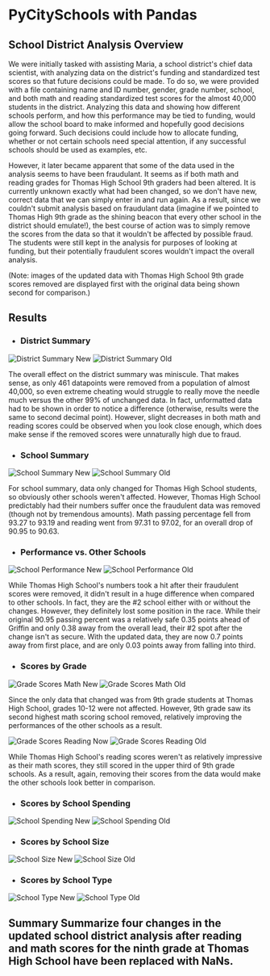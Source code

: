 # PyCitySchools with Pandas

## School District Analysis Overview

We were initially tasked with assisting Maria, a school district's chief data scientist, with analyzing data on the district's funding and standardized test scores so that future decisions could be made.  To do so, we were provided with a file containing name and ID number, gender, grade number, school, and both math and reading standardized test scores for the almost 40,000 students in the district.  Analyzing this data and showing how different schools perform, and how this performance may be tied to funding, would allow the school board to make informed and hopefully good decisions going forward.  Such decisions could include how to allocate funding, whether or not certain schools need special attention, if any successful schools should be used as examples, etc.

However, it later became apparent that some of the data used in the analysis seems to have been fraudulant.  It seems as if both math and reading grades for Thomas High School 9th graders had been altered.  It is currently unknown exactly what had been changed, so we don't have new, correct data that we can simply enter in and run again.  As a result, since we couldn't submit analysis based on fraudulant data (imagine if we pointed to Thomas High 9th grade as the shining beacon that every other school in the district should emulate!), the best course of action was to simply remove the scores from the data so that it wouldn't be affected by possible fraud.  The students were still kept in the analysis for purposes of looking at funding, but their potentially fraudulent scores wouldn't impact the overall analysis.

(Note: images of the updated data with Thomas High School 9th grade scores removed are displayed first with the original data being shown second for comparison.)

## Results

* ### District Summary
![District Summary New](https://github.com/Jeffstr00/School_District_Analysis/blob/main/Resources/schools_211.png)
![District Summary Old](https://github.com/Jeffstr00/School_District_Analysis/blob/main/Resources/schools_212.png)

The overall effect on the district summary was miniscule.  That makes sense, as only 461 datapoints were removed from a population of almost 40,000, so even extreme cheating would struggle to really move the needle much versus the other 99% of unchanged data.  In fact, unformatted data had to be shown in order to notice a difference (otherwise, results were the same to second decimal point).  However, slight decreases in both math and reading scores could be observed when you look close enough, which does make sense if the removed scores were unnaturally high due to fraud.

* ### School Summary
![School Summary New](https://github.com/Jeffstr00/School_District_Analysis/blob/main/Resources/schools_221.png)
![School Summary Old](https://github.com/Jeffstr00/School_District_Analysis/blob/main/Resources/schools_222.png)

For school summary, data only changed for Thomas High School students, so obviously other schools weren't affected.  However, Thomas High School predictably had their numbers suffer once the fraudulent data was removed (though not by tremendous amounts).  Math passing percentage fell from 93.27 to 93.19 and reading went from 97.31 to 97.02, for an overall drop of 90.95 to 90.63.

* ### Performance vs. Other Schools
![School Performance New](https://github.com/Jeffstr00/School_District_Analysis/blob/main/Resources/schools_231.png)
![School Performance Old](https://github.com/Jeffstr00/School_District_Analysis/blob/main/Resources/schools_232.png)

While Thomas High School's numbers took a hit after their fraudulent scores were removed, it didn't result in a huge difference when compared to other schools.  In fact, they are the #2 school either with or without the changes.  However, they definitely lost some position in the race.  While their original 90.95 passing percent was a relatively safe 0.35 points ahead of Griffin and only 0.38 away from the overall lead, their #2 spot after the change isn't as secure.  With the updated data, they are now 0.7 points away from first place, and are only 0.03 points away from falling into third.

* ### Scores by Grade
![Grade Scores Math New](https://github.com/Jeffstr00/School_District_Analysis/blob/main/Resources/schools_241math.png)
![Grade Scores Math Old](https://github.com/Jeffstr00/School_District_Analysis/blob/main/Resources/schools_242math.png)

Since the only data that changed was from 9th grade students at Thomas High School, grades 10-12 were not affected.  However, 9th grade saw its second highest math scoring school removed, relatively improving the performances of the other schools as a result.

![Grade Scores Reading Now](https://github.com/Jeffstr00/School_District_Analysis/blob/main/Resources/schools_241reading.png)
![Grade Scores Reading Old](https://github.com/Jeffstr00/School_District_Analysis/blob/main/Resources/schools_242reading.png)

While Thomas High School's reading scores weren't as relatively impressive as their math scores, they still scored in the upper third of 9th grade schools.  As a result, again, removing their scores from the data would make the other schools look better in comparison.

* ### Scores by School Spending
![School Spending New](https://github.com/Jeffstr00/School_District_Analysis/blob/main/Resources/schools_251.png)
![School Spending Old](https://github.com/Jeffstr00/School_District_Analysis/blob/main/Resources/schools_252.png)

* ### Scores by School Size
![School Size New](https://github.com/Jeffstr00/School_District_Analysis/blob/main/Resources/schools_261.png)
![School Size Old](https://github.com/Jeffstr00/School_District_Analysis/blob/main/Resources/schools_261.png)

* ### Scores by School Type
![School Type New](https://github.com/Jeffstr00/School_District_Analysis/blob/main/Resources/schools_271.png)
![School Type Old](https://github.com/Jeffstr00/School_District_Analysis/blob/main/Resources/schools_271.png)

## Summary Summarize four changes in the updated school district analysis after reading and math scores for the ninth grade at Thomas High School have been replaced with NaNs.
